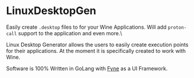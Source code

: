 # LinuxDesktopGen

Easily create ```.desktop``` files to for your Wine Applications. Will add ```proton-call``` support to the application and even more.\\

Linux Desktop Generator allows the users to easily create execution points for their applications. At the moment it is specifically created to work with Wine.

Software is 100% Written in GoLang with [Fyne](https://github.com/fyne-io/fyne3) as a UI Framework.
